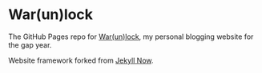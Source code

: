 # War(un)lock

The GitHub Pages repo for [War(un)lock](https://www.warunlock.com), my personal blogging website for the gap year.

Website framework forked from [Jekyll Now](http://jekyllnow.com).

